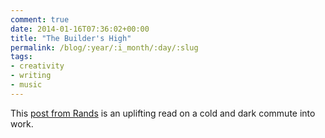 ```yaml
---
comment: true
date: 2014-01-16T07:36:02+00:00
title: "The Builder's High"
permalink: /blog/:year/:i_month/:day/:slug
tags:
- creativity
- writing
- music
---
```

This [post from Rands](http://randsinrepose.com/archives/the-builders-high/) is an uplifting read on a cold and dark commute into work.
